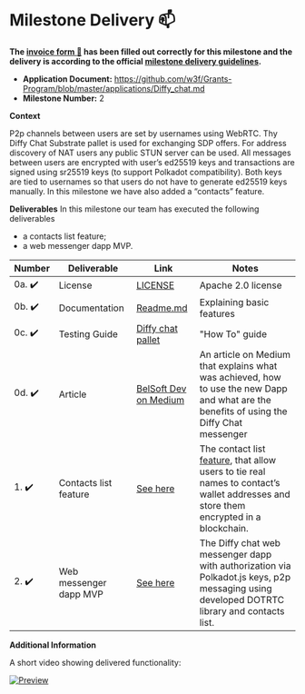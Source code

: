 # Milestone Delivery :mailbox:

**The [invoice form :pencil:](https://docs.google.com/forms/d/e/1FAIpQLSfmNYaoCgrxyhzgoKQ0ynQvnNRoTmgApz9NrMp-hd8mhIiO0A/viewform) has been filled out correctly for this milestone and the delivery is according to the official [milestone delivery guidelines](https://github.com/w3f/Grants-Program/blob/master/docs/Support%20Docs/milestone-deliverables-guidelines.md).**

- **Application Document:** https://github.com/w3f/Grants-Program/blob/master/applications/Diffy_chat.md
- **Milestone Number:** 2

**Context**

P2p channels between users are set by usernames using WebRTC. Thу Diffy Chat Substrate pallet is used for exchanging SDP offers. For address discovery of NAT users any public STUN server can be used. All messages between users are encrypted with user’s ed25519 keys and transactions are signed using sr25519 keys (to support Polkadot compatibility). Both keys are tied to usernames so that users do not have to generate ed25519 keys manually. In this milestone we have also added a “contacts” feature.

**Deliverables**
In this milestone our team has executed the following deliverables

- a contacts list feature;
- a web messenger dapp MVP.

| Number                 | Deliverable            | Link                                                                                                                 | Notes                                                                                                                                                                                                                                                                 |
| ---------------------- | ---------------------- | -------------------------------------------------------------------------------------------------------------------- | --------------------------------------------------------------------------------------------------------------------------------------------------------------------------------------------------------------------------------------------------------------------- |
| 0a. :heavy_check_mark: | License                | [LICENSE](https://github.com/Belsoft-rs/diffychat-pallet/blob/main/LICENSE)                                          | Apache 2.0 license                                                                                                                                                                                                                                                    |
| 0b. :heavy_check_mark: | Documentation          | [Readme.md](https://github.com/Belsoft-rs/diffychat-client/blob/master/README.md)                                    | Explaining basic features                                                                                                                                                                                                                                             |
| 0c. :heavy_check_mark: | Testing Guide          | [Diffy chat pallet](https://github.com/Belsoft-rs/diffychat-pallet#getting-started)                                  | "How To" guide                                                                                                                                                                                                                                                        |
| 0d. :heavy_check_mark: | Article                | [BelSoft Dev on Medium](https://medium.com/@belsoft/diffy-chat-a-secured-decentralized-messenger-194ad74d6669)       | An article on Medium that explains what was achieved, how to use the new Dapp and what are the benefits of using the Diffy Chat messenger                                                                                                                             |
| 1. :heavy_check_mark:  | Contacts list feature  | [See here](https://github.com/Belsoft-rs/diffychat-client/blob/master/src/components/messenger/contacts/contacts.js) | The contact list [feature](https://github.com/Belsoft-rs/diffychat-pallet/blob/5ff7e47cf8b6a4bf6e26a55c3836dabe44d047d5/pallets/template/src/lib.rs#L168), that allow users to tie real names to contact’s wallet addresses and store them encrypted in a blockchain. |
| 2. :heavy_check_mark:  | Web messenger dapp MVP | [See here](https://belsoft-rs.github.io/diffychat/index.html)                                                        | The Diffy chat web messenger dapp with authorization via Polkadot.js keys, p2p messaging using developed DOTRTC library and contacts list.                                                                                                                            |

**Additional Information**

A short video showing delivered functionality:

[![Preview](https://github-production-user-asset-6210df.s3.amazonaws.com/126072104/251771167-7fee3eb1-b81e-4ce2-ac20-1ffd6b04216a.png)](https://media.belsoft.rs/diffychat/diffychat.mp4)
